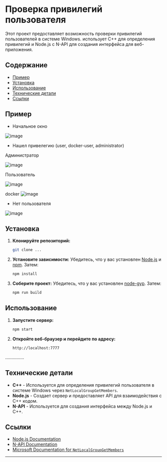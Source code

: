 # Проверка привилегий пользователя

Этот проект предоставляет возможность проверки привилегий пользователей в системе Windows. использует C++ для определения привилегий и Node.js с N-API для создания интерфейса для веб-приложения.

## Содержание

- [Пример](#описание)
- [Установка](#установка)
- [Использование](#использование)
- [Технические детали](#технические-детали)
- [Ссылки](#ссылки)

## Пример <a name="описание"></a>

- Начальное окно
  
![image](https://github.com/user-attachments/assets/c571e547-fb80-465e-bcbd-562a5b5c317a)
- Нашел привелегию (user, docker-user, administrator)
  
Администратор

![image](https://github.com/user-attachments/assets/2c21193a-5b75-4fb5-9886-22a77cd38f10)

Пользователь

![image](https://github.com/user-attachments/assets/302aba75-df18-44a8-ae06-03ab6aa640dc)

docker
![image](https://github.com/user-attachments/assets/04ae171b-ea47-42ee-9e19-76c477a86065)



- Нет пользователя
  
![image](https://github.com/user-attachments/assets/0e003f2b-2b02-492d-8f8b-ee4e0f488c06)


## Установка <a name="установка"></a>

1. **Клонируйте репозиторий:**
    ```sh
    git clone ...
    ```

2. **Установите зависимости:**
    Убедитесь, что у вас установлен [Node.js](https://nodejs.org/) и [npm](https://www.npmjs.com/). Затем:
    ```sh
    npm install
    ```

3. **Соберите проект:**
    Убедитесь, что у вас установлен [node-gyp](https://github.com/nodejs/node-gyp). Затем:
    ```sh
    npm run build
    ```

## Использование <a name="использование"></a>

1. **Запустите сервер:**
    ```sh
    npm start
    ```

2. **Откройте веб-браузер и перейдите по адресу:**
    ```
    http://localhost:7777
    ```
...............

## Технические детали <a name="технические-детали"></a>

- **C++** - Используется для определения привилегий пользователя в системе Windows через `NetLocalGroupGetMembers`.
- **Node.js** - Создает сервер и предоставляет API для взаимодействия с C++ кодом.
- **N-API** - Используется для создания интерфейса между Node.js и C++.

## Ссылки <a name="ссылки"></a>

- [Node.js Documentation](https://nodejs.org/en/docs/)
- [N-API Documentation](https://nodejs.org/api/n-api.html)
- [Microsoft Documentation for `NetLocalGroupGetMembers`](https://learn.microsoft.com/en-us/windows/win32/api/lmaccess/nf-lmaccess-netlocalgroupgetmembers)

---
